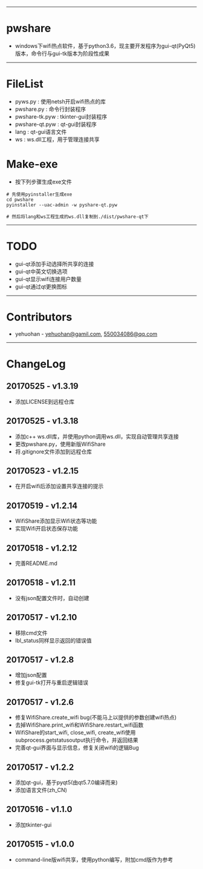 
---
# pwshare
 - windows下wifi热点软件，基于python3.6，现主要开发程序为gui-qt(PyQt5)版本，命令行与gui-tk版本为阶段性成果

---
# FileList
 - pyws.py        : 使用netsh开启wifi热点的库
 - pwshare.py     : 命令行封装程序
 - pwshare-tk.pyw : tkinter-gui封装程序
 - pwshare-qt.pyw : qt-gui封装程序
 - lang           : qt-gui语言文件
 - ws			  : ws.dll工程，用于管理连接共享

# Make-exe
 - 按下列步骤生成exe文件

```
# 先使用pyinstaller生成exe
cd pwshare
pyinstaller --uac-admin -w pyshare-qt.pyw

# 然后将lang和ws工程生成的ws.dll复制到./dist/pwshare-qt下
```
 
---
# TODO
 - gui-qt添加手动选择所共享的连接
 - gui-qt中英文切换选项
 - gui-qt显示wifi连接用户数量
 - gui-qt通过qt更换图标


---
# Contributors 
 - yehuohan - yehuohan@gamil.com, 550034086@qq.com


---
# ChangeLog
## 20170525 - v1.3.19
 - 添加LICENSE到远程仓库

## 20170525 - v1.3.18
 - 添加c++ ws.dll库，并使用python调用ws.dll，实现自动管理共享连接
 - 更改pwshare.py，使用新版WifiShare
 - 将.gitignore文件添加到远程仓库
 
## 20170523 - v1.2.15
 - 在开启wifi后添加设置共享连接的提示

## 20170519 - v1.2.14
 - WifiShare添加显示Wifi状态等功能
 - 实现Wifi开启状态保存功能

## 20170518 - v1.2.12
 - 完善README.md

## 20170518 - v1.2.11
 - 没有json配置文件时，自动创建

## 20170517 - v1.2.10
 - 移除cmd文件
 - lbl_status同样显示返回的错误值
 
## 20170517 - v1.2.8
 - 增加json配置
 - 修复gui-tk打开与重启逻辑错误

## 20170517 - v1.2.6
 - 修复WifiShare.create_wifi bug(不能马上以提供的参数创建wifi热点)
 - 去掉WifiShare.print_wifi和WifiShare.restart_wifi函数
 - WifiShare的start_wifi, close_wifi, create_wifi使用subprocess.getstatusoutput执行命令，并返回结果
 - 完善qt-gui界面与显示信息，修复关闭wifi的逻辑Bug

## 20170517 - v1.2.2
 - 添加qt-gui，基于pyqt5(由qt5.7.0编译而来)
 - 添加语言文件(zh_CN)
 
## 20170516 - v1.1.0
 - 添加tkinter-gui

## 20170515 - v1.0.0
 - command-line版wifi共享，使用python编写，附加cmd版作为参考
